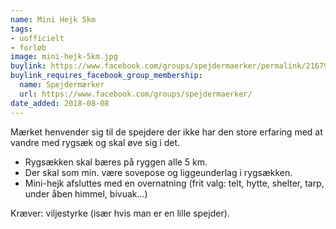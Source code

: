 ```yaml
---
name: Mini Hejk 5km
tags:
- uofficielt
- forløb
image: mini-hejk-5km.jpg
buylink: https://www.facebook.com/groups/spejdermaerker/permalink/2167945460104158/
buylink_requires_facebook_group_membership:
  name: Spejdermærker
  url: https://www.facebook.com/groups/spejdermaerker/
date_added: 2018-08-08
---
```

Mærket henvender sig til de spejdere der ikke har den store erfaring med at vandre med rygsæk og skal øve sig i det.

- Rygsækken skal bæres på ryggen alle 5 km.
- Der skal som min. være sovepose og liggeunderlag i rygsækken.
- Mini-hejk afsluttes med en overnatning (frit valg: telt, hytte, shelter, tarp, under åben himmel, bivuak...) 

Kræver: viljestyrke (især hvis man er en lille spejder).
